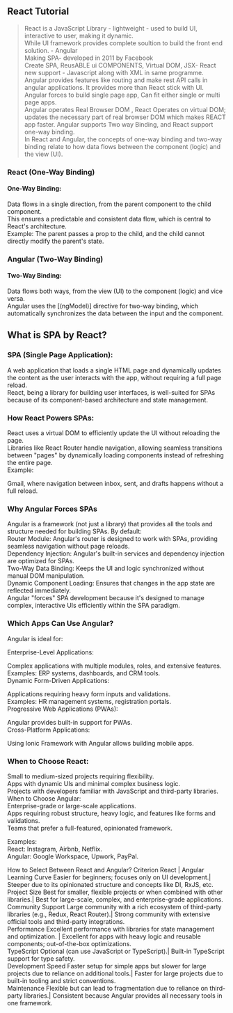 ## React Tutorial  
> React is a JavaScript Library - lightweight - used to build UI, interactive to user, making it dynamic.  
> While UI framework provides complete soultion to build the front end solution. - Angular  
> Making SPA- developed in 2011 by Facebook  
> Create SPA, ReusABLE ui COMPONENTS, Virtual DOM, JSX- React new support - Javascript along with XML in same programme.  
> Angular provides features like routing and make rest API calls in angular applications. It provides more than React stick with UI.  
> Angular forces to build single page app, Can fit either single or multi page apps.  
> Angular operates Real Browser DOM , React Operates on virtual DOM; updates the necessary part of real browser DOM which makes REACT app faster. 
> Angular supports Two way Binding, and React support one-way binding.  
In React and Angular, the concepts of one-way binding and two-way binding relate to how data flows between the component (logic) and the view (UI).  
### React (One-Way Binding)  
#### One-Way Binding:  

Data flows in a single direction, from the parent component to the child component.  
This ensures a predictable and consistent data flow, which is central to React's architecture.   
Example: The parent passes a prop to the child, and the child cannot directly modify the parent's state.  

### Angular (Two-Way Binding)  
#### Two-Way Binding:  

Data flows both ways, from the view (UI) to the component (logic) and vice versa.  
Angular uses the [(ngModel)] directive for two-way binding, which automatically synchronizes the data between the input and the component.  

## What is SPA by React?  
### SPA (Single Page Application):  

A web application that loads a single HTML page and dynamically updates the content as the user interacts with the app, without requiring a full page reload.  
React, being a library for building user interfaces, is well-suited for SPAs because of its component-based architecture and state management.  

### How React Powers SPAs:  

React uses a virtual DOM to efficiently update the UI without reloading the page.  
Libraries like React Router handle navigation, allowing seamless transitions between "pages" by dynamically loading components instead of refreshing the entire page.  
Example:  

Gmail, where navigation between inbox, sent, and drafts happens without a full reload.  

### Why Angular Forces SPAs  
Angular is a framework (not just a library) that provides all the tools and structure needed for building SPAs. By default:  
Router Module: Angular's router is designed to work with SPAs, providing seamless navigation without page reloads.  
Dependency Injection: Angular's built-in services and dependency injection are optimized for SPAs.  
Two-Way Data Binding: Keeps the UI and logic synchronized without manual DOM manipulation.  
Dynamic Component Loading: Ensures that changes in the app state are reflected immediately.  
Angular "forces" SPA development because it's designed to manage complex, interactive UIs efficiently within the SPA paradigm.  

### Which Apps Can Use Angular?
Angular is ideal for:  

Enterprise-Level Applications:  

Complex applications with multiple modules, roles, and extensive features.  
Examples: ERP systems, dashboards, and CRM tools.  
Dynamic Form-Driven Applications:  

Applications requiring heavy form inputs and validations.  
Examples: HR management systems, registration portals.  
Progressive Web Applications (PWAs):  

Angular provides built-in support for PWAs.  
Cross-Platform Applications:  

Using Ionic Framework with Angular allows building mobile apps.  

### When to Choose React:  
Small to medium-sized projects requiring flexibility.  
Apps with dynamic UIs and minimal complex business logic.  
Projects with developers familiar with JavaScript and third-party libraries.  
When to Choose Angular:  
Enterprise-grade or large-scale applications.  
Apps requiring robust structure, heavy logic, and features like forms and validations.  
Teams that prefer a full-featured, opinionated framework.  

Examples:  
React: Instagram, Airbnb, Netflix.  
Angular: Google Workspace, Upwork, PayPal.  

How to Select Between React and Angular?
Criterion                    	React                                  |       	Angular  
Learning Curve	Easier for beginners; focuses only on UI development.| Steeper due to its opinionated structure and concepts like DI, RxJS, etc.  
Project Size	Best for smaller, flexible projects or when combined with other libraries.| Best for large-scale, complex, and enterprise-grade applications.  
Community Support	Large community with a rich ecosystem of third-party libraries (e.g., Redux, React Router).|	Strong community with extensive official tools and third-party integrations.  
Performance	Excellent performance with libraries for state management and optimization. |	Excellent for apps with heavy logic and reusable components; out-of-the-box optimizations.  
TypeScript	Optional (can use JavaScript or TypeScript).| Built-in TypeScript support for type safety.  
Development Speed	Faster setup for simple apps but slower for large projects due to reliance on additional tools.|	Faster for large projects due to built-in tooling and strict conventions.  
Maintenance	Flexible but can lead to fragmentation due to reliance on third-party libraries.| Consistent because Angular provides all necessary tools in one framework.  



